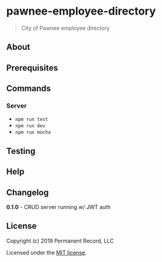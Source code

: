 # pawnee-employee-directory

> City of Pawnee employee directory

## About

## Prerequisites

## Commands

### Server

- `npm run test`
- `npm run dev`
- `npm run mocha`

## Testing

## Help

## Changelog

**0.1.0** - CRUD server running w/ JWT auth

## License

Copyright (c) 2019 Permanent Record, LLC

Licensed under the [MIT license](LICENSE).
